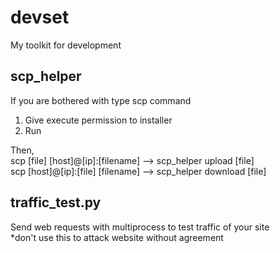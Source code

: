 # devset
My toolkit for development  

## scp_helper  
If you are bothered with type scp command  
1. Give execute permission to installer
2. Run

Then,  
scp [file] [host]@[ip]:[filename] --> scp_helper upload [file]  
scp [host]@[ip]:[file] [filename] --> scp_helper download [file]  

## traffic_test.py
Send web requests with multiprocess to test traffic of your site  
*don't use this to attack website without agreement  
